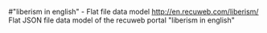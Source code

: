 #"liberism in english" - Flat file data model
http://en.recuweb.com/liberism/
Flat JSON file data model of the recuweb portal "liberism in english"
